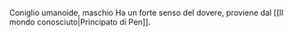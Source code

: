 Coniglio umanoide, maschio
Ha un forte senso del dovere, proviene dal [[Il mondo conosciuto|Principato di Pen]].